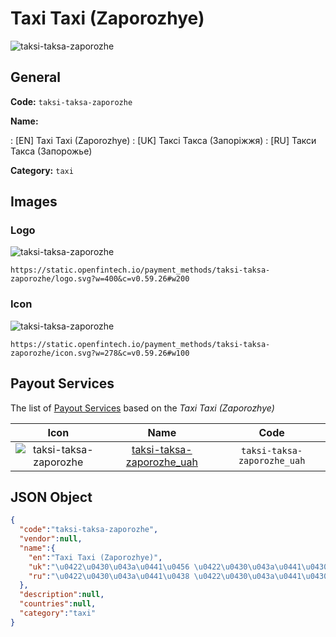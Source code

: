 
# Taxi Taxi (Zaporozhye) 
![taksi-taksa-zaporozhe](https://static.openfintech.io/payment_methods/taksi-taksa-zaporozhe/logo.svg?w=400&c=v0.59.26#w200)  

## General 
**Code:** `taksi-taksa-zaporozhe` 
 
**Name:** 
 
:	[EN] Taxi Taxi (Zaporozhye) 
:	[UK] Таксі Такса (Запоріжжя) 
:	[RU] Такси Такса (Запорожье) 
 
**Category:** `taxi` 
 

## Images 

### Logo 
![taksi-taksa-zaporozhe](https://static.openfintech.io/payment_methods/taksi-taksa-zaporozhe/logo.svg?w=400&c=v0.59.26#w200)  

```
https://static.openfintech.io/payment_methods/taksi-taksa-zaporozhe/logo.svg?w=400&c=v0.59.26#w200
```  

### Icon 
![taksi-taksa-zaporozhe](https://static.openfintech.io/payment_methods/taksi-taksa-zaporozhe/icon.svg?w=278&c=v0.59.26#w100)  

```
https://static.openfintech.io/payment_methods/taksi-taksa-zaporozhe/icon.svg?w=278&c=v0.59.26#w100
```  

## Payout Services 
 
The list of [Payout Services](/payout-services/) based on the _Taxi Taxi (Zaporozhye)_ 

|Icon|Name|Code| 
|:---:|:---:|:---:| 
|![taksi-taksa-zaporozhe](https://static.openfintech.io/payout_methods/taksi-taksa-zaporozhe/icon.svg?w=278&c=v0.59.26#w40) |[taksi-taksa-zaporozhe_uah](/payout-services/taksi-taksa-zaporozhe_uah/)|`taksi-taksa-zaporozhe_uah`| 
 

## JSON Object 

```json
{
  "code":"taksi-taksa-zaporozhe",
  "vendor":null,
  "name":{
    "en":"Taxi Taxi (Zaporozhye)",
    "uk":"\u0422\u0430\u043a\u0441\u0456 \u0422\u0430\u043a\u0441\u0430 (\u0417\u0430\u043f\u043e\u0440\u0456\u0436\u0436\u044f)",
    "ru":"\u0422\u0430\u043a\u0441\u0438 \u0422\u0430\u043a\u0441\u0430 (\u0417\u0430\u043f\u043e\u0440\u043e\u0436\u044c\u0435)"
  },
  "description":null,
  "countries":null,
  "category":"taxi"
}
```  
